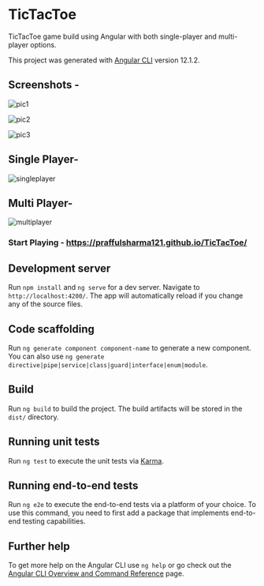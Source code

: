 # TicTacToe

TicTacToe game build using Angular with both single-player and multi-player options.

This project was generated with [Angular CLI](https://github.com/angular/angular-cli) version 12.1.2.

## Screenshots -

![pic1](https://user-images.githubusercontent.com/63968420/134770709-592f4327-b7c6-4863-b49c-c9220b1edc16.png)

![pic2](https://user-images.githubusercontent.com/63968420/134770725-5a53e3e2-1964-4166-b0d0-4c9944e2a823.png)

![pic3](https://user-images.githubusercontent.com/63968420/134770784-32b3a0e2-0ccc-40d5-9844-a380686e3c54.png)

## Single Player-

![singleplayer](https://user-images.githubusercontent.com/63968420/134705617-1b012a6d-6f1f-420f-8f7a-20ea4fab2ec0.gif)

## Multi Player-

![multiplayer](https://user-images.githubusercontent.com/63968420/134770698-83139b51-5f5a-4218-8646-6d399af586ad.gif)

### Start Playing - https://praffulsharma121.github.io/TicTacToe/


## Development server

Run `npm install` and  `ng serve` for a dev server. Navigate to `http://localhost:4200/`. The app will automatically reload if you change any of the source files.

## Code scaffolding

Run `ng generate component component-name` to generate a new component. You can also use `ng generate directive|pipe|service|class|guard|interface|enum|module`.

## Build

Run `ng build` to build the project. The build artifacts will be stored in the `dist/` directory.

## Running unit tests

Run `ng test` to execute the unit tests via [Karma](https://karma-runner.github.io).

## Running end-to-end tests

Run `ng e2e` to execute the end-to-end tests via a platform of your choice. To use this command, you need to first add a package that implements end-to-end testing capabilities.

## Further help

To get more help on the Angular CLI use `ng help` or go check out the [Angular CLI Overview and Command Reference](https://angular.io/cli) page.
